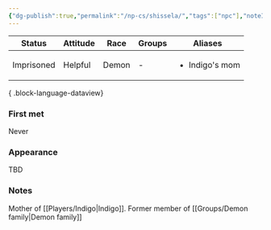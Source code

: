 ```yaml
---
{"dg-publish":true,"permalink":"/np-cs/shissela/","tags":["npc"],"noteIcon":"npc"}
---
```


| Status     | Attitude | Race  | Groups | Aliases                        |
| ---------- | -------- | ----- | ------ | ------------------------------ |
| Imprisoned | Helpful  | Demon | \-     | <ul><li>Indigo's mom</li></ul> |

{ .block-language-dataview}
### First met
Never
### Appearance
TBD
### Notes
Mother of [[Players/Indigo\|Indigo]]. Former member of [[Groups/Demon family\|Demon family]]
